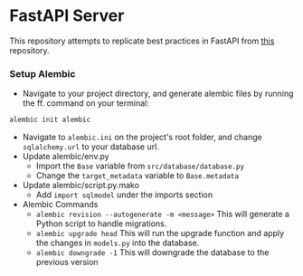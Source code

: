 # FastAPI Server 

This repository attempts to replicate best practices in FastAPI from [this](https://github.com/zhanymkanov/fastapi-best-practices) repository.

### Setup Alembic  
- Navigate to your project directory, and generate alembic files by running the ff. command on your terminal: 
```bash
alembic init alembic 
```
- Navigate to `alembic.ini` on the project's root folder, and change `sqlalchemy.url` to your database url. 
- Update alembic/env.py
  - Import the `Base` variable from `src/database/database.py` 
  - Change the `target_metadata` variable to `Base.metadata`  
- Update alembic/script.py.mako 
  - Add `import sqlmodel` under the imports section
- Alembic Commands
  - `alembic revision --autogenerate -m <message>` This will generate a Python script to handle migrations. 
  - `alembic upgrade head` This will run the upgrade function and apply the changes in `models.py` into the database. 
  - `alembic downgrade -1` This will downgrade the database to the previous version